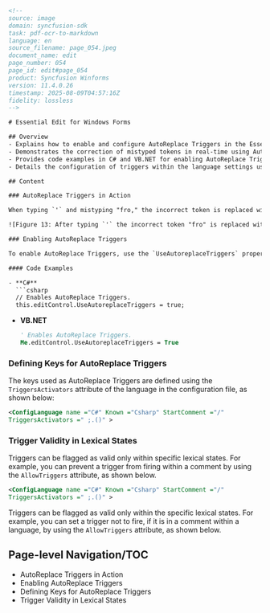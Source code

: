 ```html
<!-- 
source: image
domain: syncfusion-sdk
task: pdf-ocr-to-markdown
language: en
source_filename: page_054.jpeg
document_name: edit
page_number: 054
page_id: edit#page_054
product: Syncfusion Winforms
version: 11.4.0.26
timestamp: 2025-08-09T04:57:16Z
fidelity: lossless
-->

# Essential Edit for Windows Forms

## Overview
- Explains how to enable and configure AutoReplace Triggers in the Essential Edit control for Windows Forms.
- Demonstrates the correction of mistyped tokens in real-time using AutoReplace Triggers.
- Provides code examples in C# and VB.NET for enabling AutoReplace Triggers.
- Details the configuration of triggers within the language settings using the `TriggersActivators` attribute.

## Content

### AutoReplace Triggers in Action

When typing `'` and mistyping "fro," the incorrect token is replaced with the correct token "for" as shown in **Figure 13**.

![Figure 13: After typing `'` the incorrect token "fro" is replaced with the correct token "for"](image.png)

### Enabling AutoReplace Triggers

To enable AutoReplace Triggers, use the `UseAutoreplaceTriggers` property as demonstrated below.

#### Code Examples

- **C#**
  ```csharp
  // Enables AutoReplace Triggers.
  this.editControl.UseAutoreplaceTriggers = true;
  ```

- **VB.NET**
  ```vb
  ' Enables AutoReplace Triggers.
  Me.editControl.UseAutoreplaceTriggers = True
  ```

### Defining Keys for AutoReplace Triggers

The keys used as AutoReplace Triggers are defined using the `TriggersActivators` attribute of the language in the configuration file, as shown below:

```xml
<ConfigLanguage name ="C#" Known ="Csharp" StartComment ="/" 
TriggersActivators =" ;.()" >
```

### Trigger Validity in Lexical States

Triggers can be flagged as valid only within specific lexical states. For example, you can prevent a trigger from firing within a comment by using the `AllowTriggers` attribute, as shown below.

```xml
<ConfigLanguage name ="C#" Known ="Csharp" StartComment ="/" 
TriggersActivators =" ;.()" >
```

Triggers can be flagged as valid only within the specific lexical states. For example, you can set a trigger not to fire, if it is in a comment within a language, by using the `AllowTriggers` attribute, as shown below.

## Page-level Navigation/TOC
- AutoReplace Triggers in Action
- Enabling AutoReplace Triggers
- Defining Keys for AutoReplace Triggers
- Trigger Validity in Lexical States

<!-- tags: [Syncfusion Winforms, AutoReplace Triggers, Edit, Configuration, Language, TriggersActivators, AllowTriggers, C#, VB.NET, version 11.4.0.26] keywords: [AutoReplace, Triggers, Enable, Define, Lexical States, C#, VB.NET] -->
```
